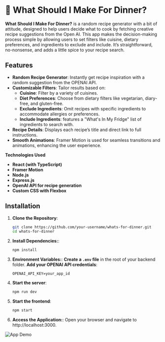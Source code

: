 # 🥘 What Should I Make For Dinner?

**What Should I Make For Dinner?** is a random recipe generator with a bit of attitude, designed to help users decide what to cook by fetching creative recipe suggestions from the Open AI. This app makes the decision-making process simple by allowing users to set filters like cuisine, dietary preferences, and ingredients to exclude and include. It’s straightforward, no-nonsense, and adds a little spice to your recipe search.

## Features
- **Random Recipe Generator**: Instantly get recipe inspiration with a random suggestion from the OPENAI API.
- **Customizable Filters**: Tailor results based on:
  - **Cuisine**: Filter by a variety of cuisines.
  - **Diet Preferences**: Choose from dietary filters like vegetarian, diary-free, and gluten-free.
  - **Exclude Ingredients**: Omit recipes with specific ingredients to accommodate allergies or preferences.
  - **Include Ingredients**: features a "What's In My Fridge" list of ingredients to search with.
- **Recipe Details**: Displays each recipe’s title and direct link to full instructions.
- **Smooth Animations**: Framer Motion is used for seamless transitions and animations, enhancing the user experience.


**Technologies Used**
- **React (with TypeScript)**
- **Framer Motion**
- **Node.js**
- **Express.js**
- **OpenAI API for recipe generation**
- **Custom CSS with Flexbox**

## Installation

1. **Clone the Repository**:
   ```bash
   git clone https://github.com/your-username/whats-for-dinner.git
   cd whats-for-dinner

2. **Install Dependencies:**:
   ```bash
   npm install

3. **Environment Variables:**:
    **Create a `.env` file** in the root of your backend folder.
   **Add your OPENAI API credentials**:
   ```env
   OPENAI_API_KEY=your_app_id

4. **Start the server**:
   ```bash
   npm run dev

5. **Start the frontend**:
   ```bash
   npm start

5. **Access the Application:**:
   Open your browser and navigate to http://localhost:3000.


![App Demo](/assets/demo.gif)


